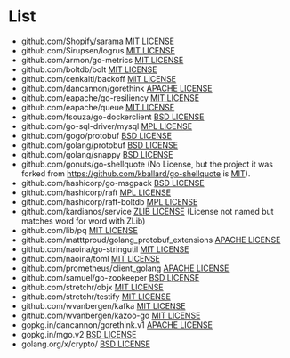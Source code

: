 # List
- github.com/Shopify/sarama [MIT LICENSE](https://github.com/Shopify/sarama/blob/master/MIT-LICENSE)
- github.com/Sirupsen/logrus [MIT LICENSE](https://github.com/Sirupsen/logrus/blob/master/LICENSE)
- github.com/armon/go-metrics [MIT LICENSE](https://github.com/armon/go-metrics/blob/master/LICENSE)
- github.com/boltdb/bolt [MIT LICENSE](https://github.com/boltdb/bolt/blob/master/LICENSE)
- github.com/cenkalti/backoff [MIT LICENSE](https://github.com/cenkalti/backoff/blob/master/LICENSE)
- github.com/dancannon/gorethink [APACHE LICENSE](https://github.com/dancannon/gorethink/blob/master/LICENSE)
- github.com/eapache/go-resiliency [MIT LICENSE](https://github.com/eapache/go-resiliency/blob/master/LICENSE)
- github.com/eapache/queue [MIT LICENSE](https://github.com/eapache/queue/blob/master/LICENSE)
- github.com/fsouza/go-dockerclient [BSD LICENSE](https://github.com/fsouza/go-dockerclient/blob/master/LICENSE)
- github.com/go-sql-driver/mysql [MPL LICENSE](https://github.com/go-sql-driver/mysql/blob/master/LICENSE)
- github.com/gogo/protobuf [BSD LICENSE](https://github.com/gogo/protobuf/blob/master/LICENSE)
- github.com/golang/protobuf [BSD LICENSE](https://github.com/golang/protobuf/blob/master/LICENSE)
- github.com/golang/snappy [BSD LICENSE](https://github.com/golang/snappy/blob/master/LICENSE)
- github.com/gonuts/go-shellquote (No License, but the project it was forked from https://github.com/kballard/go-shellquote is [MIT](https://github.com/kballard/go-shellquote/blob/master/LICENSE)).
- github.com/hashicorp/go-msgpack [BSD LICENSE](https://github.com/hashicorp/go-msgpack/blob/master/LICENSE)
- github.com/hashicorp/raft [MPL LICENSE](https://github.com/hashicorp/raft/blob/master/LICENSE)
- github.com/hashicorp/raft-boltdb [MPL LICENSE](https://github.com/hashicorp/raft-boltdb/blob/master/LICENSE)
- github.com/kardianos/service [ZLIB LICENSE](https://github.com/kardianos/service/blob/master/LICENSE) (License not named but matches word for word with ZLib)
- github.com/lib/pq [MIT LICENSE](https://github.com/lib/pq/blob/master/LICENSE.md)
- github.com/matttproud/golang_protobuf_extensions [APACHE LICENSE](https://github.com/matttproud/golang_protobuf_extensions/blob/master/LICENSE)
- github.com/naoina/go-stringutil [MIT LICENSE](https://github.com/naoina/go-stringutil/blob/master/LICENSE)
- github.com/naoina/toml [MIT LICENSE](https://github.com/naoina/toml/blob/master/LICENSE)
- github.com/prometheus/client_golang [APACHE LICENSE](https://github.com/prometheus/client_golang/blob/master/LICENSE)
- github.com/samuel/go-zookeeper [BSD LICENSE](https://github.com/samuel/go-zookeeper/blob/master/LICENSE)
- github.com/stretchr/objx [MIT LICENSE](github.com/stretchr/objx)
- github.com/stretchr/testify [MIT LICENSE](https://github.com/stretchr/testify/blob/master/LICENCE.txt)
- github.com/wvanbergen/kafka [MIT LICENSE](https://github.com/wvanbergen/kafka/blob/master/LICENSE)
- github.com/wvanbergen/kazoo-go [MIT LICENSE](https://github.com/wvanbergen/kazoo-go/blob/master/MIT-LICENSE)
- gopkg.in/dancannon/gorethink.v1 [APACHE LICENSE](https://github.com/dancannon/gorethink/blob/v1.1.2/LICENSE)
- gopkg.in/mgo.v2 [BSD LICENSE](https://github.com/go-mgo/mgo/blob/v2/LICENSE)
- golang.org/x/crypto/ [BSD LICENSE](https://github.com/golang/crypto/blob/master/LICENSE)

